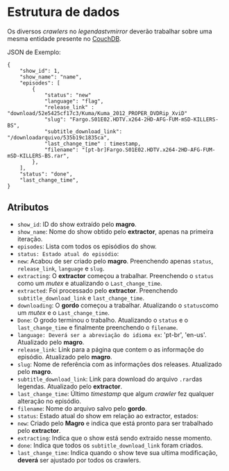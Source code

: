 # Estrutura de dados

Os diversos *crawlers* no *legendastvmirror* deverão trabalhar sobre uma mesma entidade
presente no [CouchDB](http://couchdb.apache.org/).

JSON de Exemplo:

    {
        "show_id": 1,
        "show_name": "name",
        "episodes": [
            {
                "status": "new"
                "language": "flag",
                "release_link" : "download/52e5425cf17c3/Kuma/Kuma_2012_PROPER_DVDRip_XviD"
                "slug": "Fargo.S01E02.HDTV.x264-2HD-AFG-FUM-mSD-KILLERS-BS",
                "subtitle_download_link": "/downloadarquivo/535b19c1835ca",
                "last_change_time" : timestamp,
                "filename": "[pt-br]Fargo.S01E02.HDTV.x264-2HD-AFG-FUM-mSD-KILLERS-BS.rar",
            },
        ],
        "status": "done",
        "last_change_time",
    }

## Atributos

- `show_id`: ID do show extraído pelo **magro**.
- `show_name`: Nome do show obtido pelo **extractor**, apenas na primeira iteração.
- `episodes`: Lista com todos os episódios do show.
 - `status: Estado atual do episódio`:
  - `new`: Acabou de ser criado pelo **magro**. Preenchendo apenas `status`, `release_link`, `language` e `slug`.
  - `extracting`: O **extractor** começou a trabalhar. Preenchendo o `status` como um *mutex* e atualizando o `Last_change_time`.
  - `extracted`: Foi processado pelo **extractor**. Preenchendo `subtitle_download_link` e `last_change_time`.
  - `downloading`: O **gordo** começou a trabalhar. Atualizando o `status`como um *mutex* e o `Last_change_time`.
  - `Done`: O grodo terminou o trabalho. Atualizando o `status` e o `last_change_time` e finalmente preenchendo o `filename`.
 - `language: Deverá ser a abreviação do idioma ex`: 'pt-br', 'en-us'. Atualizado pelo **magro**.
 - `release_link`: Link para a página que contem o as informaçõe do episódio. Atualizado pelo **magro**.
 - `slug`: Nome de referência com as informações dos releases. Atualizado pelo **magro**.
 - `subtitle_download_link`: Link para download do arquivo `.rar`das legendas. Atualizado pelo **extractor**.
 - `last_change_time`: Último *timestamp* que algum *crawler* fez qualquer alteração no episódio.
 - `filename`: Nome do arquivo salvo pelo **gordo**.
- `status`: Estado atual do show em relação ao extractor, estados:
 - `new`: Criado pelo **Magro** e indica que está pronto para ser trabalhado pelo **extractor**.
 - `extracting`: Indica que o show está sendo extraido nesse momento.
 - `done`: Indica que todos os `subtitle_download_link` foram criados.
- `last_change_time`: Indica quando o show teve sua ultima modificação, **deverá** ser ajustado por todos os crawlers.
